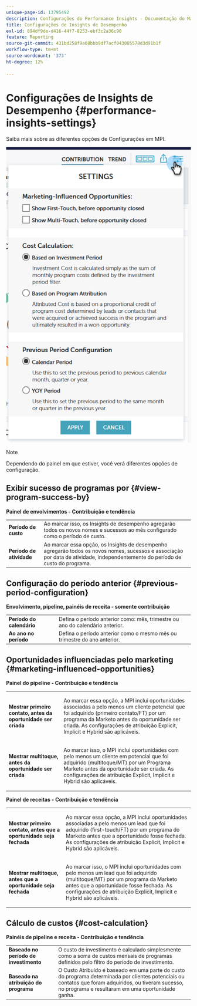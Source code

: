 ```yaml
---
unique-page-id: 13795492
description: Configurações do Performance Insights - Documentação do Marketo - Documentação do produto
title: Configurações de Insights de Desempenho
exl-id: 894df9de-d416-44f7-8253-ebf3c2a36c90
feature: Reporting
source-git-commit: 431bd258f9a68bbb9df7acf043085578d3d91b1f
workflow-type: tm+mt
source-wordcount: '373'
ht-degree: 12%

---
```


# Configurações de Insights de Desempenho {#performance-insights-settings}

Saiba mais sobre as diferentes opções de Configurações em MPI.

![](assets/1-3.png)

>[!NOTE]
>
>Dependendo do painel em que estiver, você verá diferentes opções de configuração.

## Exibir sucesso de programas por {#view-program-success-by}

**Painel de envolvimentos - Contribuição e tendência**

<table> 
 <tbody> 
  <tr> 
   <td><strong>Período de custo</strong></td> 
   <td>Ao marcar isso, os Insights de desempenho agregarão todos os novos nomes e sucessos ao mês configurado como o período de custo.</td> 
  </tr> 
  <tr> 
   <td><strong>Período de atividade</strong></td> 
   <td>Ao marcar essa opção, os Insights de desempenho agregarão todos os novos nomes, sucessos e associação por data de atividade, independentemente do período de custo do programa.</td> 
  </tr> 
 </tbody> 
</table>

## Configuração do período anterior {#previous-period-configuration}

**Envolvimento, pipeline, painéis de receita - somente contribuição**

<table> 
 <tbody> 
  <tr> 
   <td><strong>Período do calendário</strong></td> 
   <td>Defina o período anterior como: mês, trimestre ou ano do calendário anterior.</td> 
  </tr> 
  <tr> 
   <td><strong>Ao ano no período</strong></td> 
   <td>Defina o período anterior como o mesmo mês ou trimestre do ano anterior.</td> 
  </tr> 
 </tbody> 
</table>

## Oportunidades influenciadas pelo marketing {#marketing-influenced-opportunities}

**Painel do pipeline - Contribuição e tendência**

<table> 
 <tbody> 
  <tr> 
   <td><strong>Mostrar primeiro contato, antes da oportunidade ser criada</strong></td> 
   <td><p>Ao marcar essa opção, a MPI inclui oportunidades associadas a pelo menos um cliente potencial que foi adquirido (primeiro contato/FT) por um programa da Marketo antes da oportunidade ser criada. As configurações de atribuição Explicit, Implicit e Hybrid são aplicáveis.</p></td> 
  </tr> 
  <tr> 
   <td><strong>Mostrar multitoque, antes da oportunidade ser criada</strong></td> 
   <td><p>Ao marcar isso, o MPI inclui oportunidades com pelo menos um cliente em potencial que foi adquirido (multitoque/MT) por um Programa Marketo antes da oportunidade ser criada. As configurações de atribuição Explicit, Implicit e Hybrid são aplicáveis.</p></td> 
  </tr> 
 </tbody> 
</table>

**Painel de receitas - Contribuição e tendência**

<table> 
 <tbody> 
  <tr> 
   <td><strong>Mostrar primeiro contato, antes que a oportunidade seja fechada</strong></td> 
   <td><p>Ao marcar essa opção, a MPI inclui oportunidades associadas a pelo menos um lead que foi adquirido (first-touch/FT) por um programa do Marketo antes que a oportunidade fosse fechada. As configurações de atribuição Explicit, Implicit e Hybrid são aplicáveis.</p></td> 
  </tr> 
  <tr> 
   <td><strong>Mostrar multitoque, antes que a oportunidade seja fechada</strong></td> 
   <td><p>Ao marcar isso, o MPI inclui oportunidades com pelo menos um lead que foi adquirido (multitoque/MT) por um programa da Marketo antes que a oportunidade fosse fechada. As configurações de atribuição Explicit, Implicit e Hybrid são aplicáveis.</p></td> 
  </tr> 
 </tbody> 
</table>

## Cálculo de custos {#cost-calculation}

**Painéis de pipeline e receita - Contribuição e tendência**

<table> 
 <tbody> 
  <tr> 
   <td><strong>Baseado no período de investimento</strong></td> 
   <td>O custo de investimento é calculado simplesmente como a soma de custos mensais de programas definidos pelo filtro do período de investimento.</td> 
  </tr> 
  <tr> 
   <td><strong>Baseado na atribuição do programa</strong></td> 
   <td>O Custo Atribuído é baseado em uma parte do custo do programa determinada por clientes potenciais ou contatos que foram adquiridos, ou tiveram sucesso, no programa e resultaram em uma oportunidade ganha.</td> 
  </tr> 
 </tbody> 
</table>
